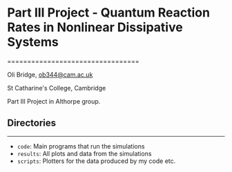 # Part III Project - Quantum Reaction Rates in Nonlinear Dissipative Systems
=================================

Oli Bridge, <ob344@cam.ac.uk>

St Catharine's College, Cambridge

Part III Project in Althorpe group.

## Directories
----------------------------
- `code`: Main programs that run the simulations
- `results`: All plots and data from the simulations
- `scripts`: Plotters for the data produced by my code etc.
